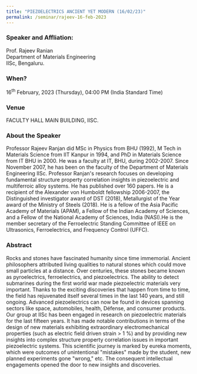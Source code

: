 ```yaml
---
title: "PIEZOELECTRICS ANCIENT YET MODERN (16/02/23)"
permalink: /seminar/rajeev-16-feb-2023
---
```

### Speaker and Affliation:
Prof. Rajeev Ranian <br>
Department of Materials Engineering<br>
IISc, Bengaluru.

### When?
16<sup>th</sup> February, 2023 (Thursday), 04:00 PM (India Standard Time)

### Venue
FACULTY HALL MAIN BUILDING, IISC.

### About the Speaker
Professor Rajeev Ranjan did MSc in Physics from BHU (1992), M Tech in Materials Science from IIT Kanpur in 1994, and PhD in Materials Science from IT BHU in 2000. He was a faculty at IT, BHU, during 2002-2007. Since November 2007, he has been on the faculty of the Department of Materials Engineering IISc. Professor Ranjan's research focuses on developing fundamental structure property correlation insights in piezoelectric and multiferroic alloy systems. He has published over 160 papers. He is a recipient of the Alexander von Humboldt fellowship 2006-2007, the Distinguished investigator award of DST (2018), Metallurgist of the Year award of the Ministry of Steels (2018). He is a fellow of the Asia Pacific Academy of Materials (APAM), a Fellow of the Indian Academy of Sciences, and a Fellow of the National Academy of Sciences, India (NASI).He is the member secretary of the Ferroelectric Standing Committee of
IEEE on Ultrasonics, Ferroelectrics, and Frequency Control (UFFC).

### Abstract
Rocks and stones have fascinated humanity since time immemorial. Ancient philosophers attributed living qualities to natural stones which could move small particles at a distance. Over centuries, these stones became known as pyroelectrics, ferroelectrics, and piezoelectrics. The ability to detect submarines during the first world war made piezoelectric materials very important. Thanks to the exciting discoveries that happen from time to time, the field has rejuvenated itself several times in the last 140 years, and still ongoing. Advanced piezoelectrics can now be found in devices spanning sectors like space, automobiles, health, Défense, and consumer products. Our group at IISc has been engaged in research on piezoelectric materials for the last fifteen years. It has made notable contributions in terms of the design of new materials exhibiting extraordinary electromechanical properties (such as electric field driven strain > 1 %) and by providing new insights into complex structure property correlation issues in important piezoelectric systems. This scientific journey is marked by eureka moments, which were outcomes of unintentional "mistakes" made by the student, new planned experiments gone "wrong," etc. The consequent intellectual engagements opened the door to new insights and discoveries.
